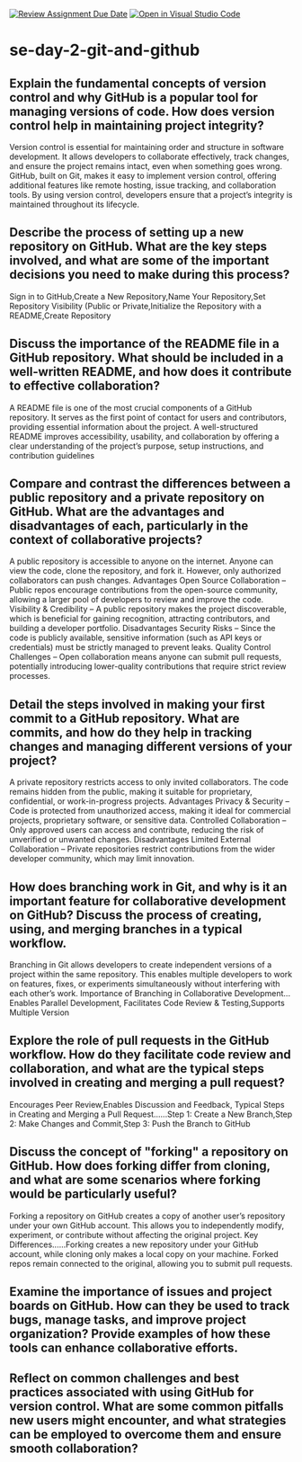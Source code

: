 [![Review Assignment Due Date](https://classroom.github.com/assets/deadline-readme-button-22041afd0340ce965d47ae6ef1cefeee28c7c493a6346c4f15d667ab976d596c.svg)](https://classroom.github.com/a/8wgCKhpZ)
[![Open in Visual Studio Code](https://classroom.github.com/assets/open-in-vscode-2e0aaae1b6195c2367325f4f02e2d04e9abb55f0b24a779b69b11b9e10269abc.svg)](https://classroom.github.com/online_ide?assignment_repo_id=18667049&assignment_repo_type=AssignmentRepo)
# se-day-2-git-and-github
## Explain the fundamental concepts of version control and why GitHub is a popular tool for managing versions of code. How does version control help in maintaining project integrity?
Version control is essential for maintaining order and structure in software development. It allows developers to collaborate effectively, track changes, and ensure the project remains intact, even when something goes wrong. GitHub, built on Git, makes it easy to implement version control, offering additional features like remote hosting, issue tracking, and collaboration tools. By using version control, developers ensure that a project’s integrity is maintained throughout its lifecycle.
## Describe the process of setting up a new repository on GitHub. What are the key steps involved, and what are some of the important decisions you need to make during this process?
Sign in to GitHub,Create a New Repository,Name Your Repository,Set Repository Visibility (Public or Private,Initialize the Repository with a README,Create Repository
## Discuss the importance of the README file in a GitHub repository. What should be included in a well-written README, and how does it contribute to effective collaboration?
A README file is one of the most crucial components of a GitHub repository. It serves as the first point of contact for users and contributors, providing essential information about the project. A well-structured README improves accessibility, usability, and collaboration by offering a clear understanding of the project’s purpose, setup instructions, and contribution guidelines
## Compare and contrast the differences between a public repository and a private repository on GitHub. What are the advantages and disadvantages of each, particularly in the context of collaborative projects?
A public repository is accessible to anyone on the internet. Anyone can view the code, clone the repository, and fork it. However, only authorized collaborators can push changes.
Advantages
 Open Source Collaboration – Public repos encourage contributions from the open-source community, allowing a larger pool of developers to review and improve the code.
 Visibility & Credibility – A public repository makes the project discoverable, which is beneficial for gaining recognition, attracting contributors, and building a developer portfolio.
 Disadvantages
 Security Risks – Since the code is publicly available, sensitive information (such as API keys or credentials) must be strictly managed to prevent leaks.
 Quality Control Challenges – Open collaboration means anyone can submit pull requests, potentially introducing lower-quality contributions that require strict review processes.
## Detail the steps involved in making your first commit to a GitHub repository. What are commits, and how do they help in tracking changes and managing different versions of your project?
A private repository restricts access to only invited collaborators. The code remains hidden from the public, making it suitable for proprietary, confidential, or work-in-progress projects.
Advantages
Privacy & Security – Code is protected from unauthorized access, making it ideal for commercial projects, proprietary software, or sensitive data.
 Controlled Collaboration – Only approved users can access and contribute, reducing the risk of unverified or unwanted changes.
 Disadvantages
 Limited External Collaboration – Private repositories restrict contributions from the wider developer community, which may limit innovation.
## How does branching work in Git, and why is it an important feature for collaborative development on GitHub? Discuss the process of creating, using, and merging branches in a typical workflow.
Branching in Git allows developers to create independent versions of a project within the same repository. This enables multiple developers to work on features, fixes, or experiments simultaneously without interfering with each other’s work.
Importance of Branching in Collaborative Development... Enables Parallel Development, Facilitates Code Review & Testing,Supports Multiple Version 
## Explore the role of pull requests in the GitHub workflow. How do they facilitate code review and collaboration, and what are the typical steps involved in creating and merging a pull request?
 Encourages Peer Review,Enables Discussion and Feedback,
 Typical Steps in Creating and Merging a Pull Request......Step 1: Create a New Branch,Step 2: Make Changes and Commit,Step 3: Push the Branch to GitHub
## Discuss the concept of "forking" a repository on GitHub. How does forking differ from cloning, and what are some scenarios where forking would be particularly useful?
Forking a repository on GitHub creates a copy of another user’s repository under your own GitHub account. This allows you to independently modify, experiment, or contribute without affecting the original project.
Key Differences......Forking creates a new repository under your GitHub account, while cloning only makes a local copy on your machine. Forked repos remain connected to the original, allowing you to submit pull requests.
## Examine the importance of issues and project boards on GitHub. How can they be used to track bugs, manage tasks, and improve project organization? Provide examples of how these tools can enhance collaborative efforts.

## Reflect on common challenges and best practices associated with using GitHub for version control. What are some common pitfalls new users might encounter, and what strategies can be employed to overcome them and ensure smooth collaboration?
